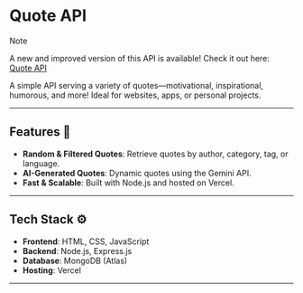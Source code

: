 

# Quote API

> [!NOTE]
> A new and improved version of this API is available! Check it out here: <a href="https://github.com/Vageesh-Jayaraman/Quote-API-Reloaded">Quote API</a>

A simple API serving a variety of quotes—motivational, inspirational, humorous, and more! Ideal for websites, apps, or personal projects.

---

## Features 🚀

- **Random & Filtered Quotes**: Retrieve quotes by author, category, tag, or language.
- **AI-Generated Quotes**: Dynamic quotes using the Gemini API.
- **Fast & Scalable**: Built with Node.js and hosted on Vercel.

---

## Tech Stack ⚙️

- **Frontend**: HTML, CSS, JavaScript  
- **Backend**: Node.js, Express.js  
- **Database**: MongoDB (Atlas)  
- **Hosting**: Vercel  

---
